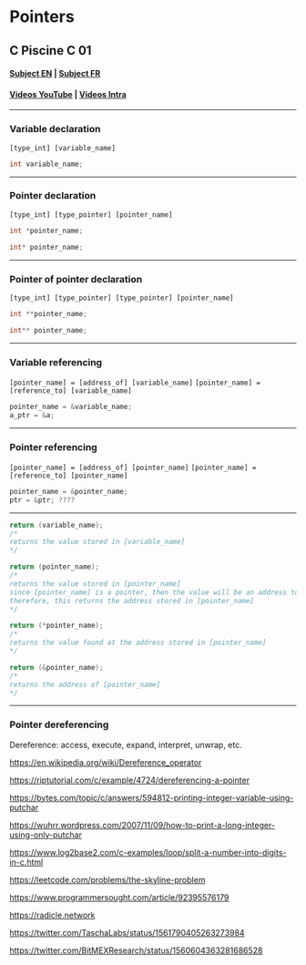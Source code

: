 # Pointers

## C Piscine C 01

#### [Subject EN](https://cdn.intra.42.fr/pdf/pdf/58307/en.subject.pdf) | [Subject FR](https://cdn.intra.42.fr/pdf/pdf/58308/fr.subject.pdf)
#### [Videos YouTube](https://www.youtube.com/playlist?list=PLVQYiy6xNUxytsXWxZx6odBJMbRktIHTs) | [Videos Intra](https://elearning.intra.42.fr/notions/c-piscine-c-01/subnotions)

---
### Variable declaration
`[type_int] [variable_name]`
```c
int variable_name;
```

---
### Pointer declaration
`[type_int] [type_pointer] [pointer_name]`
```c
int *pointer_name;
```
```c
int* pointer_name;
```

---
### Pointer of pointer declaration
`[type_int] [type_pointer] [type_pointer] [pointer_name]`
```c
int **pointer_name;
```
```c
int** pointer_name;
```

---
### Variable referencing
`[pointer_name] = [address_of] [variable_name]`
`[pointer_name] = [reference_to] [variable_name]`
```c
pointer_name = &variable_name;
a_ptr = &a;
```

---
### Pointer referencing
`[pointer_name] = [address_of] [pointer_name]`
`[pointer_name] = [reference_to] [pointer_name]`
```c
pointer_name = &pointer_name;
ptr = &ptr; ????
```

---
```c
return (variable_name);
/*
returns the value stored in [variable_name]
*/
```
```c
return (pointer_name);
/*
returns the value stored in [pointer_name]
since [pointer_name] is a pointer, then the value will be an address to another [something_name]
therefore, this returns the address stored in [pointer_name]
*/
```
```c
return (*pointer_name);
/*
returns the value found at the address stored in [pointer_name]
*/
```
```c
return (&pointer_name);
/*
returns the address of [pointer_name]
*/
```

---
### Pointer dereferencing
Dereference: access, execute, expand, interpret, unwrap, etc.

https://en.wikipedia.org/wiki/Dereference_operator

https://riptutorial.com/c/example/4724/dereferencing-a-pointer

https://bytes.com/topic/c/answers/594812-printing-integer-variable-using-putchar

https://wuhrr.wordpress.com/2007/11/09/how-to-print-a-long-integer-using-only-putchar

https://www.log2base2.com/c-examples/loop/split-a-number-into-digits-in-c.html

https://leetcode.com/problems/the-skyline-problem

https://www.programmersought.com/article/92395576179

https://radicle.network

https://twitter.com/TaschaLabs/status/1561790405263273984

https://twitter.com/BitMEXResearch/status/1560604363281686528
